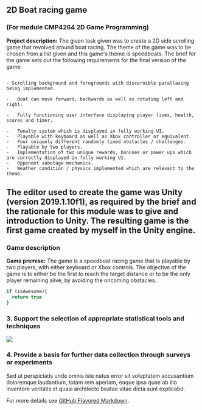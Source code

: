 ## 2D Boat racing game
### (For module CMP4264 2D Game Programming)

**Project description:** The given task given was to create a 2D side scrolling game that revolved around boat racing. The theme of the game was to be chosen from a list given and this game's theme is speedboats. The brief for the game sets out the following requirements for the final version of the game:
```

- Scrolling background and foregrounds with discernible parallaxing being implemented.

-	Boat can move forward, backwards as well as rotating left and right.

-	Fully functioning user interface displaying player lives, health, scores and timer.

-	Penalty system which is displayed in fully working UI.
-	Playable with keyboard as well as Xbox controller or equivalent.
-	Four uniquely different randomly timed obstacles / challenges.
-	Playable by two players.
-	Implementation of two unique rewards, bonuses or power ups which are correctly displayed in fully working UI.
-	Opponent sabotage mechanics.
-	Weather condition / physics implemented which are relevant to the theme.
```
The editor used to create the game was Unity (version 2019.1.10f1), as required by the brief and the rationale for this module was to give and introduction to Unity.
The resulting game is the first game created by myself in the Unity engine.
---
### Game description

**Game premise:** The game is a speedboat racing game that is playable by two players, with either keyboard or Xbox controls. The objective of the game is to either be the first to reach the target distance or to be the only player remaining alive, by avoiding the oncoming obstacles.

```javascript
if (isAwesome){
  return true
}
```

### 3. Support the selection of appropriate statistical tools and techniques

<img src="images/dummy_thumbnail.jpg?raw=true"/>

### 4. Provide a basis for further data collection through surveys or experiments

Sed ut perspiciatis unde omnis iste natus error sit voluptatem accusantium doloremque laudantium, totam rem aperiam, eaque ipsa quae ab illo inventore veritatis et quasi architecto beatae vitae dicta sunt explicabo.

For more details see [GitHub Flavored Markdown](https://guides.github.com/features/mastering-markdown/).
